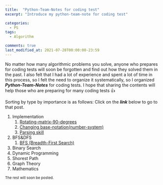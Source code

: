 ```yaml
---
title:  "Python-Team-Notes for coding test"
excerpt: "Introduce my python-team-note for coding test"

categories:
  - PS
tags:
  - Algorithm

comments: true
last_modified_at: 2021-07-28T00:00:00-23:59
---
```


No matter how many algorithmic problems you solve, anyone who prepares for coding tests will soon be forgotten and find out how they solved them in the past. I also felt that I had a lot of experience and spent a lot of time in this process, so I felt the need to organize it systematically, so I organized _**Python-Team-Notes**_ for coding tests. I hope that sharing the contents will help those who are preparing for many coding tests 👍



Sorting by type by importance is as follows: Click on the _**link**_ below to go to that post.

1. Implementation
   1. [Rotating-matrix-90-degrees](https://gimquokka.github.io/ps/%EC%95%8C%EA%B3%A0%EB%A6%AC%EC%A6%98_Rotating-matrix-90-degrees/)
   2. [Changing base-notation(number-system)](https://gimquokka.github.io/ps/알고리즘_changing_number_system/)
   3. [Parsing skill](https://gimquokka.github.io/ps/알고리즘_parsing_practice/)
2. BFS&DFS
   1. [BFS (Breadth-First Search)](https://gimquokka.github.io/ps/알고리즘_bfs/)
3. Binary Search
4. Dynamic Programming
5. Shorest Path
6. Graph Theory
7. Mathematics

<small>The rest will soon be posted.</small>

